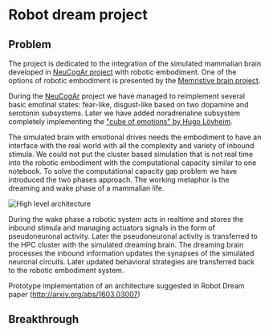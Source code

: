 # Robot dream project

## Problem

The project is dedicated to the integration of the simulated mammalian brain developed in [NeuCogAr project](https://github.com/research-team/neucogar) with robotic embodiment. One of the options of robotic embodiment is presented by the [Memristive brain project](https://github.com/research-team/memristive-brain).

During the [NeuCogAr](https://github.com/research-team/neucogar) project we have managed to reimplement several basic emotinal states: fear-like, disgust-like based on two dopamine and serotonin subsystems. Later we have added noradrenaline subsystem completely implementing the ["cube of emotions" by Hugo Lövheim](https://en.wikipedia.org/wiki/L%C3%B6vheim_cube_of_emotion).

The simulated brain with emotional drives needs the embodiment to have an interface with the real world with all the complexity and variety of inbound stimula. We could not put the cluster based simulation that is not real time into the robotic embodiment with the computational capacity similar to one notebook. To solve the computational capacity gap problem we have introduced the two phases approach.
The working metaphor is the dreaming and wake phase of a mammalian life. 

![High level architecture]()

During the wake phase a robotic system acts in realtime and stores the inbound stimula and managing actuators signals in the form of pseudoneuronal activity. Later the pseudoneuronal activity is transferred to the HPC cluster with the simulated dreaming brain. The dreaming brain processes the inbound information updates the synapses of the simulated neuronal circuits. Later updated behavioral strategies are transferred back to the robotic embodiment system.  

Prototype implementation of an architecture suggested in Robot Dream paper (http://arxiv.org/abs/1603.03007)

## Breakthrough
